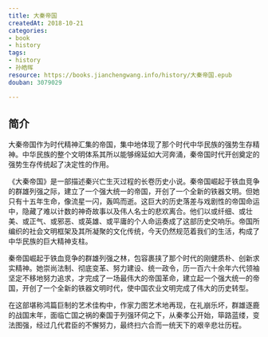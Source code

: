 ```yaml
---
title: 大秦帝国
createdAt: 2018-10-21
categories: 
- book
- history
tags: 
- history
- 孙皓晖
resource: https://books.jianchengwang.info/history/大秦帝国.epub
douban: 3079029

---
```


## 简介

大秦帝国作为时代精神汇集的帝国，集中地体现了那个时代中华民族的强势生存精神。中华民族的整个文明体系其所以能够绵延如大河奔涌，秦帝国时代开创奠定的强势生存传统起了决定性的作用。

《大秦帝国》是一部描述秦兴亡生灭过程的长卷历史小说。秦帝国崛起于铁血竞争的群雄列强之际，建立了一个强大统一的帝国，开创了一个全新的铁器文明。但她只有十五年生命，像流星一闪，轰鸣而逝。这巨大的历史落差与戏剧性的帝国命运中，隐藏了难以计数的神奇故事以及伟人名士的悲欢离合。他们以或纤细、或壮美、或正气、或邪恶、或英雄、或平庸的个人命运奏成了这部历史交响乐。帝国所编织的社会文明框架及其所凝聚的文化传统，今天仍然规范着我们的生活，构成了中华民族的巨大精神支柱。

秦帝国崛起于铁血竞争的群雄列强之林，包容裹挟了那个时代的刚健质朴、创新求实精神。她崇尚法制、彻底变革、努力建设、统一政令，历一百六十余年六代领袖坚定不移地努力追求，才完成了一场最伟大的帝国革命，建立起一个强大统一的帝国，开创了一个全新的铁器文明时代，使中国农业文明完成了伟大的历史转型。

在这部堪称鸿篇巨制的艺术佳构中，作家力图艺术地再现，在礼崩乐坏，群雄逐鹿的战国末年，面临亡国之祸的秦国于列强环伺之下，从秦孝公开始，筚路蓝缕，变法图强，经过几代君臣的不懈努力，最终扫六合而一统天下的艰辛悲壮历程。